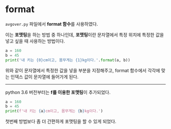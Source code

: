 # format
```avgover.py``` 파일에서 **format 함수**를 사용하였다.

이는 **포맷팅**을 하는 방법 중 하나인데, **포맷팅**이란 문자열에서 특정 위치에 특정한 값을 넣고 싶을 때 사용하는 방법이다.

```py
a = 160
b = 45
print('내 키는 {0}cm이고, 몸무게는 {1}kg이다.'.format(a, b))
```

위와 같이 문자열에서 특정한 값을 넣을 부분을 지정해주고, format 함수에서 각각에 맞는 인덱스 값이 문자열에 들어가게 된다.

---

python 3.6 버전부터는 **f를 이용한 포맷팅**이 추가되었다.

```py
a = 160
b = 45
print(f'내 키는 {a}cm이고, 몸무게는 {b}kg이다.')
```

첫번째 방법보다 좀 더 간편하게 포맷팅을 할 수 있게 되었다.
